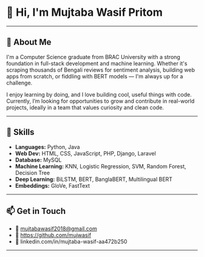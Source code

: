 # 👋 Hi, I'm Mujtaba Wasif Pritom



---

## 📌 About Me

I'm a Computer Science graduate from BRAC University with a strong foundation in full-stack development and machine learning. Whether it's scraping thousands of Bengali reviews for sentiment analysis, building web apps from scratch, or fiddling with BERT models — I'm always up for a challenge.

I enjoy learning by doing, and I love building cool, useful things with code. Currently, I’m looking for opportunities to grow and contribute in real-world projects, ideally in a team that values curiosity and clean code.

---

## 💼 Skills

- **Languages:** Python, Java  
- **Web Dev:** HTML, CSS, JavaScript, PHP, Django, Laravel  
- **Database:** MySQL  
- **Machine Learning:** KNN, Logistic Regression, SVM, Random Forest, Decision Tree  
- **Deep Learning:** BiLSTM, BERT, BanglaBERT, Multilingual BERT  
- **Embeddings:** GloVe, FastText


---


## 📫 Get in Touch

- 📧 mujtabawasif2018@gmail.com  
- 💬 https://github.com/mujwasif
- 🔗 linkedin.com/in/mujtaba-wasif-aa472b250
---

